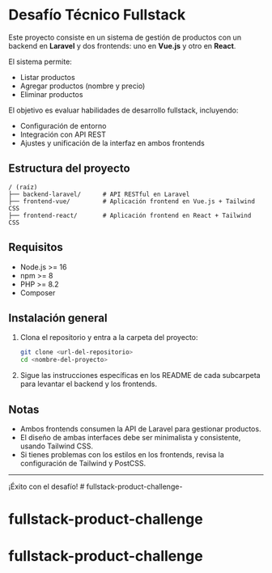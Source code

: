 # Desafío Técnico Fullstack

Este proyecto consiste en un sistema de gestión de productos con un backend en **Laravel** y dos frontends: uno en **Vue.js** y otro en **React**.

El sistema permite:
- Listar productos
- Agregar productos (nombre y precio)
- Eliminar productos

El objetivo es evaluar habilidades de desarrollo fullstack, incluyendo:
- Configuración de entorno
- Integración con API REST
- Ajustes y unificación de la interfaz en ambos frontends

## Estructura del proyecto

```
/ (raíz)
├── backend-laravel/      # API RESTful en Laravel
├── frontend-vue/         # Aplicación frontend en Vue.js + Tailwind CSS
├── frontend-react/       # Aplicación frontend en React + Tailwind CSS
```

## Requisitos
- Node.js >= 16
- npm >= 8
- PHP >= 8.2
- Composer

## Instalación general

1. Clona el repositorio y entra a la carpeta del proyecto:
   ```bash
   git clone <url-del-repositorio>
   cd <nombre-del-proyecto>
   ```

2. Sigue las instrucciones específicas en los README de cada subcarpeta para levantar el backend y los frontends.

## Notas
- Ambos frontends consumen la API de Laravel para gestionar productos.
- El diseño de ambas interfaces debe ser minimalista y consistente, usando Tailwind CSS.
- Si tienes problemas con los estilos en los frontends, revisa la configuración de Tailwind y PostCSS.

---

¡Éxito con el desafío! # fullstack-product-challenge-
# fullstack-product-challenge
# fullstack-product-challenge
